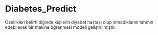 # Diabetes_Predict
Özellikleri belirtildiğinde kişilerin diyabet hastası olup olmadıklarını tahmin  edebilecek bir makine öğrenmesi modeli geliştirilmiştir.
